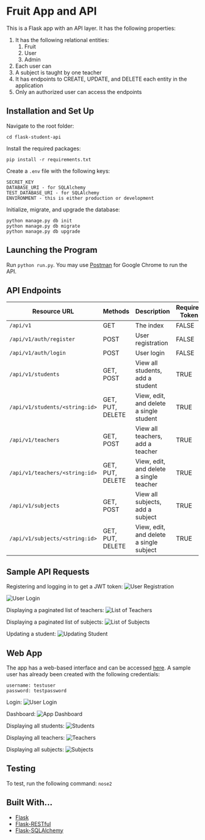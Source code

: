 # Fruit App and API
This is a Flask app with an API layer. It has the following properties:
1. It has the following relational entities:
    1. Fruit
    2. User
    3. Admin
2. Each user can 
3. A subject is taught by one teacher
4. It has endpoints to CREATE, UPDATE, and DELETE each entity in the application
5. Only an authorized user can access the endpoints

## Installation and Set Up

Navigate to the root folder:
```
cd flask-student-api
```

Install the required packages:
```
pip install -r requirements.txt
```

Create a `.env` file with the following keys:
```
SECRET_KEY
DATABASE_URI - for SQLAlchemy
TEST_DATABASE_URI - for SQLAlchemy
ENVIRONMENT - this is either production or development
```

Initialize, migrate, and upgrade the database:
```
python manage.py db init
python manage.py db migrate
python manage.py db upgrade
```

## Launching the Program
Run ```python run.py```. You may use [Postman](https://chrome.google.com/webstore/detail/postman/fhbjgbiflinjbdggehcddcbncdddomop?hl=en) for Google Chrome to run the API.

## API Endpoints

| Resource URL | Methods | Description | Requires Token |
| -------- | ------------- | --------- |--------------- |
| `/api/v1` | GET  | The index | FALSE |
| `/api/v1/auth/register` | POST  | User registration | FALSE |
|  `/api/v1/auth/login` | POST | User login | FALSE |
| `/api/v1/students` | GET, POST | View all students, add a student | TRUE |
| `/api/v1/students/<string:id>` | GET, PUT, DELETE | View, edit, and delete a single student | TRUE |
| `/api/v1/teachers` | GET, POST | View all teachers, add a teacher | TRUE |
| `/api/v1/teachers/<string:id>` | GET, PUT, DELETE | View, edit, and delete a single teacher | TRUE |
| `/api/v1/subjects` | GET, POST | View all subjects, add a subject | TRUE |
| `/api/v1/subjects/<string:id>` | GET, PUT, DELETE | View, edit, and delete a single subject | TRUE |


## Sample API Requests

Registering and logging in to get a JWT token:
![User Registration](https://github.com/mbithenzomo/flask-student-api/blob/master/screenshots/api_register.png)

![User Login](https://github.com/mbithenzomo/flask-student-api/blob/master/screenshots/api_login.png)

Displaying a paginated list of teachers:
![List of Teachers](https://github.com/mbithenzomo/flask-student-api/blob/master/screenshots/api_list_teachers.png)

Displaying a paginated list of subjects:
![List of Subjects](https://github.com/mbithenzomo/flask-student-api/blob/master/screenshots/api_list_subjects.png)

Updating a student:
![Updating Student](https://github.com/mbithenzomo/flask-student-api/blob/master/screenshots/api_update_student.png)

## Web App

The app has a web-based interface and can be accessed [here](https://flask-school-app.herokuapp.com/). A sample user has already been created with the following credentials:

```
username: testuser
password: testpassword
```

Login:
![User Login](https://github.com/mbithenzomo/flask-student-api/blob/master/screenshots/app_login.png)

Dashboard:
![App Dashboard](https://github.com/mbithenzomo/flask-student-api/blob/master/screenshots/app_dashboard.png)

Displaying all students:
![Students](https://github.com/mbithenzomo/flask-student-api/blob/master/screenshots/app_students.png)

Displaying all teachers:
![Teachers](https://github.com/mbithenzomo/flask-student-api/blob/master/screenshots/app_teachers.png)

Displaying all subjects:
![Subjects](https://github.com/mbithenzomo/flask-student-api/blob/master/screenshots/app_subjects.png)


## Testing
To test, run the following command: ```nose2```

## Built With...
* [Flask](http://flask.pocoo.org/)
* [Flask-RESTful](http://flask-restful-cn.readthedocs.io/en/0.3.4/)
* [Flask-SQLAlchemy](http://flask-sqlalchemy.pocoo.org/2.1/)
